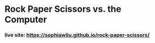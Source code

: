# Rock Paper Scissors vs. the Computer
### live site: https://sophiawliu.github.io/rock-paper-scissors/
